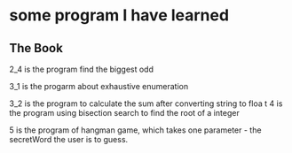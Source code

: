 # some program I have learned 
## The Book 
2_4 is the program find the biggest odd

3_1 is the progarm about exhaustive enumeration

3_2 is the program to calculate the sum after converting string to floa
t
4 is the program using bisection search to find the root of a integer

5 is the program of hangman game, which takes one parameter - the secretWord the user is to guess. 

